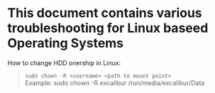 # This document contains various troubleshooting for Linux baseed Operating Systems

How to change HDD onership in Linux:

>`sudo chown -R <username> <path to mount point>`  
>Example: sudo chown -R excalibur /run/media/excalibur/Data
